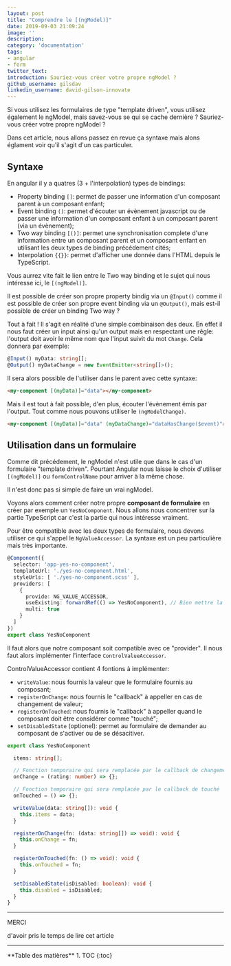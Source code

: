 ```yaml
---
layout: post
title: "Comprendre le [(ngModel)]"
date: 2019-09-03 21:09:24
image: ''
description:
category: 'documentation'
tags:
- angular
- form
twitter_text:
introduction: Sauriez-vous créer votre propre ngModel ?
github_username: gilsdav
linkedin_username: david-gilson-innovate
---
```


Si vous utilisez les formulaires de type "template driven", vous utilisez également le ngModel, mais savez-vous se qui se cache dernière ? Sauriez-vous créer votre propre ngModel ?

Dans cet article, nous allons passez en revue ça syntaxe mais alons églament voir qu'il s'agit d'un cas particuler.

## Syntaxe

En angular il y a quatres (3 + l'interpolation) types de bindings:
- Property binding `[]`: permet de passer une information d'un composant parent à un composant enfant;
- Event binding `()`: permet d'écouter un évènement javascript ou de passer une information d'un composant enfant à un composant parent (via un évènement);
- Two way binding `[()]`: permet une synchronisation complete d'une information entre un composant parent et un composant enfant en utilisant les deux types de binding précédement cités;
- Interpolation `{{}}`: permet d'afficher une donnée dans l'HTML depuis le TypeScript.

Vous aurrez vite fait le lien entre le Two way binding et le sujet qui nous intéresse ici, le `[(ngModel)]`.

Il est possible de créer son propre property bindig via un `@Input()` comme il est possible de créer son propre event binding via un `@Output()`, mais est-il possible de créer un binding Two way ?

Tout à fait ! Il s'agit en réalité d'une simple combinaison des deux. En effet il nous faut créer un input ainsi qu'un output mais en respectant une rêgle: l'output doit avoir le même nom que l'input suivit du mot `Change`. Cela donnera par exemple:
```ts
@Input() myData: string[];
@Output() myDataChange = new EventEmitter<string[]>();
```

Il sera alors possible de l'utiliser dans le parent avec cette syntaxe:
```html
<my-component [(myData)]="data"></my-component>
```

Mais il est tout à fait possible, d'en plus, écouter l'évènement émis par l'output. Tout comme nous pouvons utiliser le `(ngModelChange)`.
```html
<my-component [(myData)]="data" (myDataChange)="dataHasChange($event)"></my-component>
```

## Utilisation dans un formulaire

Comme dit précédement, le ngModel n'est utile que dans le cas d'un formulaire "template driven". Pourtant Angular nous laisse le choix d'utiliser `[(ngModel)]` ou `formControlName` pour arriver à la même chose.

Il n'est donc pas si simple de faire un vrai ngModel.

Voyons alors comment créer notre propre **composant de formulaire** en créer par exemple un `YesNoComponent`. Nous allons nous concentrer sur la partie TypeScript car c'est la partie qui nous intéresse vraiment.

Pour être compatible avec les deux types de formulaire, nous devons utiliser ce qui s'appel le `NgValueAccessor`.
La syntaxe est un peu particulière mais très importante.

```ts
@Component({
  selector: 'app-yes-no-component',
  templateUrl: './yes-no-component.html',
  styleUrls: [ './yes-no-component.scss' ],
  providers: [
    {
      provide: NG_VALUE_ACCESSOR,
      useExisting: forwardRef(() => YesNoComponent), // Bien mettre la classe du composant lié au décorateur
      multi: true
    }
  ]
})
export class YesNoComponent
```

Il faut alors que notre composant soit compatible avec ce "provider". Il nous faut alors implémenter l'interface `ControlValueAccessor`.

ControlValueAccessor contient 4 fontions à implémenter:
- `writeValue`: nous fournis la valeur que le formulaire fournis au composant;
- `registerOnChange`: nous fournis le "callback" à appeller en cas de changement de valeur;
- `registerOnTouched`: nous fournis le "callback" à appeller quand le composant doit être considérer comme "touché";
- `setDisabledState` (optionel): permet au formulaire de demander au composant de s'activer ou de se désacitiver.

```ts
export class YesNoComponent

  items: string[];

  // Fonction temporaire qui sera remplacée par le callback de changement
  onChange = (rating: number) => {};

  // Fonction temporaire qui sera remplacée par le callback de touché
  onTouched = () => {};

  writeValue(data: string[]): void {
    this.items = data;
  }

  registerOnChange(fn: (data: string[]) => void): void {
    this.onChange = fn;
  }

  registerOnTouched(fn: () => void): void {
    this.onTouched = fn;
  }

  setDisabledState(isDisabled: boolean): void {
    this.disabled = isDisabled;
  }
}
```


---

<div class="gratitude">
    <span>MERCI</span>
    <p>d'avoir pris le temps de lire cet article</p>
</div>

---

<div id="toc"></div>
**Table des matières**
1. TOC
{:toc}
